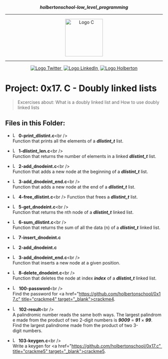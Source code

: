 <div align=center>

***holbertonschool-low_level_programming***
<hr />
 <img src="https://raw.githubusercontent.com/jepez90/jepez90.github.io/master/img/Readme_media/logoC.svg" alt="Logo C" height="120">
 <hr />
<a href="https://twitter.com/Jepez90"><img src="https://img.shields.io/twitter/follow/jepez90?label=Follow%20me&style=social" alt="Logo Twitter">&nbsp;</a>
<a href="https://www.linkedin.com/in/jerson-p%C3%A9rez-010059a4/"><img src="https://img.shields.io/badge/LinkedIn-Follow-blue" alt="Logo LinkedIn">&nbsp;</a>
<a href="https://twitter.com/HolbertonCOL"><img src="https://img.shields.io/badge/Holberton_School-red" alt="Logo Holberton"></a>
</div>

# Project: 0x17. C - Doubly linked lists

> Excercises about:
What is a doubly linked list and
How to use doubly linked lists

## Files in this Folder:

* <img src="https://raw.githubusercontent.com/jepez90/jepez90.github.io/master/img/Readme_media/logoC.svg" alt="Logo C" height="15"> **0-print_dlistint.c**<br />
Function that prints all the elements of a ***dlistint_t*** list.

* <img src="https://raw.githubusercontent.com/jepez90/jepez90.github.io/master/img/Readme_media/logoC.svg" alt="Logo C" height="15"> **1-dlistint_len.c**<br />
Function that returns the number of elements in a linked ***dlistint_t*** list.

* <img src="https://raw.githubusercontent.com/jepez90/jepez90.github.io/master/img/Readme_media/logoC.svg" alt="Logo C" height="15"> **2-add_dnodeint.c**<br />
Function that adds a new node at the beginning of a ***dlistint_t*** list.

* <img src="https://raw.githubusercontent.com/jepez90/jepez90.github.io/master/img/Readme_media/logoC.svg" alt="Logo C" height="15"> **3-add_dnodeint_end.c**<br />
Function that adds a new node at the end of a ***dlistint_t*** list.

* <img src="https://raw.githubusercontent.com/jepez90/jepez90.github.io/master/img/Readme_media/logoC.svg" alt="Logo C" height="15"> **4-free_dlistint.c**<br />
Function that frees a ***dlistint_t*** list.

* <img src="https://raw.githubusercontent.com/jepez90/jepez90.github.io/master/img/Readme_media/logoC.svg" alt="Logo C" height="15"> **5-get_dnodeint.c**<br />
Function that returns the nth node of a ***dlistint_t*** linked list.

* <img src="https://raw.githubusercontent.com/jepez90/jepez90.github.io/master/img/Readme_media/logoC.svg" alt="Logo C" height="15"> **6-sum_dlistint.c**<br />
Function that returns the sum of all the data (n) of a ***dlistint_t*** linked list.

* <img src="https://raw.githubusercontent.com/jepez90/jepez90.github.io/master/img/Readme_media/logoC.svg" alt="Logo C" height="15"> **7-insert_dnodeint.c** 
* <img src="https://raw.githubusercontent.com/jepez90/jepez90.github.io/master/img/Readme_media/logoC.svg" alt="Logo C" height="15"> **2-add_dnodeint.c** 
* <img src="https://raw.githubusercontent.com/jepez90/jepez90.github.io/master/img/Readme_media/logoC.svg" alt="Logo C" height="15"> **3-add_dnodeint_end.c**<br />
Function that inserts a new node at a given position.

* <img src="https://raw.githubusercontent.com/jepez90/jepez90.github.io/master/img/Readme_media/logoC.svg" alt="Logo C" height="15"> **8-delete_dnodeint.c**<br />
Function that deletes the node at index ***index*** of a ***dlistint_t*** linked list.

* <img src="https://raw.githubusercontent.com/jepez90/jepez90.github.io/master/img/Readme_media/logo_code_file.svg" alt="Logo Code" height="16"> **100-password**<br />
Find the password for <a href="https://github.com/holbertonschool/0x17.c" title="crackme4" target="_blank">crackme4</a>.

* <img src="https://raw.githubusercontent.com/jepez90/jepez90.github.io/master/img/Readme_media/logo_code_file.svg" alt="Logo Code" height="16"> **102-result**<br />
A palindromic number reads the same both ways. The largest palindrome made from the product of two 2-digit numbers is ***9009*** = ***91*** × ***99***. Find the largest palindrome made from the product of two 3-digit numbers.

* <img src="https://raw.githubusercontent.com/jepez90/jepez90.github.io/master/img/Readme_media/logoC.svg" alt="Logo C" height="15"> **103-keygen.c**<br />
Write a keygen for <a href="https://github.com/holbertonschool/0x17.c" title="crackme5" target="_blank">crackme5</a>.
